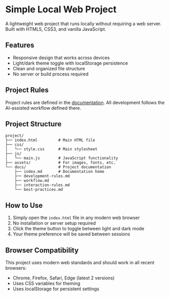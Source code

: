 <!-- Copyright (c) 2023 Ralf Grawunder -->

# Simple Local Web Project

A lightweight web project that runs locally without requiring a web server. Built with HTML5, CSS3, and vanilla JavaScript.

## Features

- Responsive design that works across devices
- Light/dark theme toggle with localStorage persistence
- Clean and organized file structure
- No server or build process required

## Project Rules

Project rules are defined in the [documentation](docs/index.md). All development follows the AI-assisted workflow defined there.

## Project Structure

```
project/
├── index.html         # Main HTML file
├── css/
│   └── style.css      # Main stylesheet
├── js/
│   └── main.js        # JavaScript functionality
├── assets/            # For images, fonts, etc.
└── docs/              # Project documentation
    ├── index.md       # Documentation home
    ├── development-rules.md
    ├── workflow.md
    ├── interaction-rules.md
    └── best-practices.md
```

## How to Use

1. Simply open the `index.html` file in any modern web browser
2. No installation or server setup required
3. Click the theme button to toggle between light and dark mode
4. Your theme preference will be saved between sessions

## Browser Compatibility

This project uses modern web standards and should work in all recent browsers:
- Chrome, Firefox, Safari, Edge (latest 2 versions)
- Uses CSS variables for theming
- Uses localStorage for persistent settings 